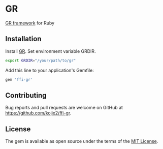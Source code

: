 # GR

[GR framework](https://github.com/sciapp/gr) for Ruby

## Installation
Install [GR](https://github.com/sciapp/gr/releases).
Set environment variable GRDIR.

```sh
export GRDIR="/your/path/to/gr"
```

Add this line to your application's Gemfile:

```sh
gem 'ffi-gr'
```

## Contributing

Bug reports and pull requests are welcome on GitHub at https://github.com/kojix2/ffi-gr.

## License

The gem is available as open source under the terms of the [MIT License](https://opensource.org/licenses/MIT).
